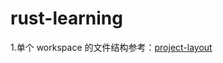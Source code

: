 # rust-learning

1.单个 workspace 的文件结构参考：[project-layout](https://doc.rust-lang.org/cargo/guide/project-layout.html)